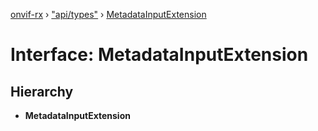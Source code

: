 [onvif-rx](../README.md) › ["api/types"](../modules/_api_types_.md) › [MetadataInputExtension](_api_types_.metadatainputextension.md)

# Interface: MetadataInputExtension

## Hierarchy

* **MetadataInputExtension**
